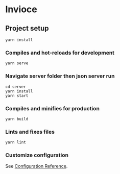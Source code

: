 # Invioce

## Project setup
```
yarn install
```

### Compiles and hot-reloads for development
```
yarn serve
```

### Navigate server folder then json server run
```
cd server
yarn install
yarn start
```

### Compiles and minifies for production
```
yarn build
```

### Lints and fixes files
```
yarn lint
```

### Customize configuration
See [Configuration Reference](https://cli.vuejs.org/config/).
